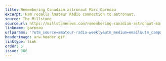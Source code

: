 ```yaml
---
title: Remembering Canadian astronaut Marc Garneau
excerpt: Ham recalls Amateur Radio connection to astronaut.
source: The Millstone
sourceurl: https://millstonenews.com/remembering-canadian-astronaut-marc-garneau/
linkname: garneau
urlparams: '?utm_source=amateur-radio-weekly&utm_medium=email&utm_campaign=newsletter'
headerimage: arw-header.gif
linktype: link
order: 5
issue: 386
---
```

